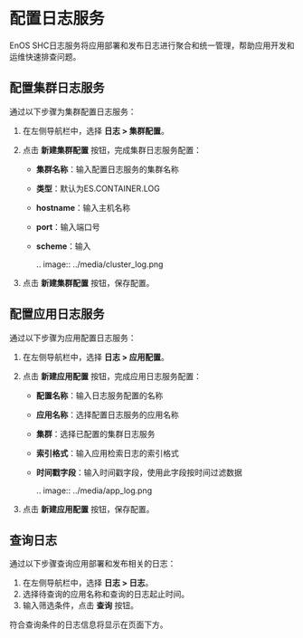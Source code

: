 # 配置日志服务

EnOS SHC日志服务将应用部署和发布日志进行聚合和统一管理，帮助应用开发和运维快速排查问题。

## 配置集群日志服务

通过以下步骤为集群配置日志服务：

1. 在左侧导航栏中，选择 **日志 > 集群配置**。

2. 点击 **新建集群配置** 按钮，完成集群日志服务配置：

   - **集群名称**：输入配置日志服务的集群名称

   - **类型**：默认为ES.CONTAINER.LOG

   - **hostname**：输入主机名称

   - **port**：输入端口号

   - **scheme**：输入

     .. image:: ../media/cluster_log.png

3. 点击 **新建集群配置** 按钮，保存配置。


## 配置应用日志服务

通过以下步骤为应用配置日志服务：

1. 在左侧导航栏中，选择 **日志 > 应用配置**。

2. 点击 **新建应用配置** 按钮，完成应用日志服务配置：

   - **配置名称**：输入日志服务配置的名称

   - **应用名称**：选择配置日志服务的应用名称

   - **集群**：选择已配置的集群日志服务

   - **索引格式**：输入应用检索日志的索引格式

   - **时间戳字段**：输入时间戳字段，使用此字段按时间过滤数据

     .. image:: ../media/app_log.png

3. 点击 **新建应用配置** 按钮，保存配置。

## 查询日志

通过以下步骤查询应用部署和发布相关的日志：

1. 在左侧导航栏中，选择 **日志 > 日志**。
2. 选择待查询的应用名称和查询的日志起止时间。
3. 输入筛选条件，点击 **查询** 按钮。

符合查询条件的日志信息将显示在页面下方。

<!--end-->